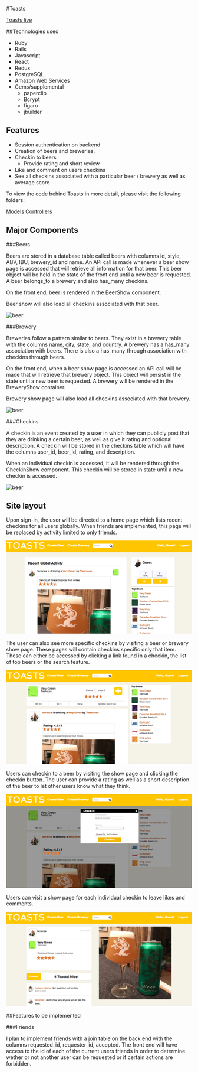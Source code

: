 #Toasts

[Toasts live](https://untapped-clone.herokuapp.com/)

##Technologies used

* Ruby
* Rails
* Javascript
* React
* Redux
* PostgreSQL
* Amazon Web Services
* Gems/supplemental
  * paperclip
  * Bcrypt
  * figaro
  * jbuilder

## Features

* Session authentication on backend
* Creation of beers and breweries.
* Checkin to beers
  * Provide rating and short review
* Like and comment on users checkins
* See all checkins associated with a particular beer / brewery as well as average score


To view the code behind Toasts in more detail, please visit the following folders:

[Models](../app/models)
[Controllers](../app/controllers)




## Major Components

###Beers

Beers are stored in a database table called beers with columns id, style, ABV, IBU, brewery_id and name. An API call is made whenever a beer show page is accessed that will retrieve all information for that beer. This beer object will be held in the state of the front end until a new beer is requested. A beer belongs_to a brewery and also has_many checkins.

On the front end, beer is rendered in the BeerShow component.

Beer show will also load all checkins associated with that beer.

![beer](wireframes/BeerShow.png)


###Brewery

Breweries follow a pattern similar to beers. They exist in a brewery table with the columns name, city, state, and country. A brewery has a has_many association with beers. There is also a has_many_through association with checkins through beers.

On the front end, when a beer show page is accessed an API call will be made that will retrieve that brewery object. This object will persist in the state until a new beer is requested. A brewery will be rendered in the BreweryShow container.

Brewery show page will also load all checkins associated with that brewery.

![beer](wireframes/BreweryShow.png)

###Checkins

A checkin is an event created by a user in which they can publicly post that they are drinking a certain beer, as well as give it rating and optional description. A checkin will be stored in the checkins table which will have the columns user_id, beer_id, rating, and description.

When an individual checkin is accessed, it will be rendered through the CheckinShow component. This checkin will be stored in state until a new checkin is accessed.

![beer](wireframes/CheckInShow.png)


## Site layout

Upon sign-in, the user will be directed to a home page which lists recent checkins for all users globally. When friends are implemented, this page will be replaced by activity limited to only friends.

![home](screenshots/Home.png)

The user can also see more specific checkins by visiting a beer or brewery show page. These pages will contain checkins specific only that item. These can either be accessed by clicking a link found in a checkin, the list of top beers or the search feature.

![BeerShow](screenshots/BeerShow.png)

Users can checkin to a beer by visiting the show page and clicking the checkin button. The user can provide a rating as well as a short description of the beer to let other users know what they think.

![CheckinForm](screenshots/CheckinForm.png)

Users can visit a show page for each individual checkin to leave likes and comments.

![CheckinShow](screenshots/CheckinShow.png)

##Features to be implemented

###Friends

I plan to implement friends with a join table on the back end with the columns requested_id, requester_id, accepted. The front end will have access to the id of each of the current users friends in order to determine wether or not another user can be requested or if certain actions are forbidden.
